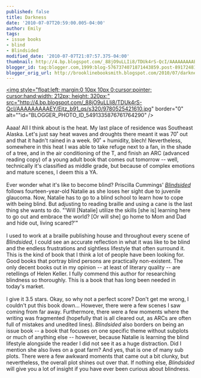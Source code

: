 ```yaml
---
published: false
title: Darkness
date: '2010-07-07T20:59:00.005-04:00'
author: Emily
tags:
- issue books
- blind
- Blindsided
modified_date: '2010-07-07T21:07:57.375-04:00'
thumbnail: http://4.bp.blogspot.com/_88jO9uLLIi8/TDUk4rS-QcI/AAAAAAAAAEY/Ejtz_b91_qs/s72-c/9780525421610.jpg
blogger_id: tag:blogger.com,1999:blog-5767374071871443859.post-8917248150772025430
blogger_orig_url: http://brooklinebooksmith.blogspot.com/2010/07/darkness.html
---
```


<a onblur="try {parent.deselectBloggerImageGracefully();} catch(e) {}" href="http://4.bp.blogspot.com/_88jO9uLLIi8/TDUk4rS-QcI/AAAAAAAAAEY/Ejtz_b91_qs/s1600/9780525421610.jpg"><img style="float:left; margin:0 10px 10px 0;cursor:pointer; cursor:hand;width: 212px; height: 320px;" src="http://4.bp.blogspot.com/_88jO9uLLIi8/TDUk4rS-QcI/AAAAAAAAAEY/Ejtz_b91_qs/s320/9780525421610.jpg" border="0" alt=""id="BLOGGER_PHOTO_ID_5491335876761764290" /></a><br /><br />Aaaa!  All I think about is the heat.  My last place of residence was Southeast Alaska.  Let's just say heat waves and droughts there meant it was 70˚ out and that it hadn't rained in a week.   90˚ + humidity, blech!  Nevertheless, somewhere in this heat I was able to take refuge next to a fan, in the shade of a tree, and in the air conditioning of the T, and finish an ARC (advanced reading copy) of a young adult book that comes out tomorrow -- well, technically it's classified as middle grade, but because of complex emotions and mature scenes, I deem this a YA.<br /><br />Ever wonder what it's like to become blind?  Priscilla Cummings' <a href="http://www.brooklinebooksmith-shop.com/book/9780525421610"><span style="font-style: italic;">Blindsided</span></a> follows fourteen-year-old Natalie as she loses her sight due to juvenile glaucoma.  Now, Natalie has to go to a blind school to learn how to cope with being blind.  But adjusting to reading braille and using a cane is the last thing she wants to do.  "'Will [Natalie] utilize the skills [she is] learning here to go out and embrace the world? [Or will she] go home to Mom and Dad and hide out, living scared?'"<br /><br />I used to work at a braille publishing house and throughout every scene of <span style="font-style: italic;">Blindsided</span>, I could see an accurate reflection in what it was like to be blind and the endless frustrations and sightless lifestyle that often surround it.  This is the kind of book that I think a lot of people have been looking for.  Good books that portray blind persons are practically non-existent.  The only decent books out in my opinion -- at least of literary quality --  are retellings of Helen Keller.  I fully commend this author for researching blindness so thoroughly.  This is a book that has long been needed in today's market.<br /><br />I give it 3.5 stars.  Okay, so why not a perfect score?  Don't get me wrong, I couldn't put this book down...  However, there were a few scenes I saw coming from far away.  Furthermore, there were a few moments where the writing was fragmented (hopefully that is all cleared out, as ARCs are often full of mistakes and unedited lines).  <span style="font-style:italic;">Blindsided</span> also borders on being an issue book --  a book that focuses on one specific theme without subplots or much of anything else -- however, because Natalie is learning the blind lifestyle alongside the reader I did not see it as a huge distraction.  Did I mention she also lives on a goat farm?  And yes, that is one of many sub plots.  There were a few awkward moments that came out a bit clunky, but nevertheless, the overall plot shines out over that.  If nothing else, <span style="font-style: italic;">Blindsided</span> will give you a lot of insight if you have ever been curious about blindness.